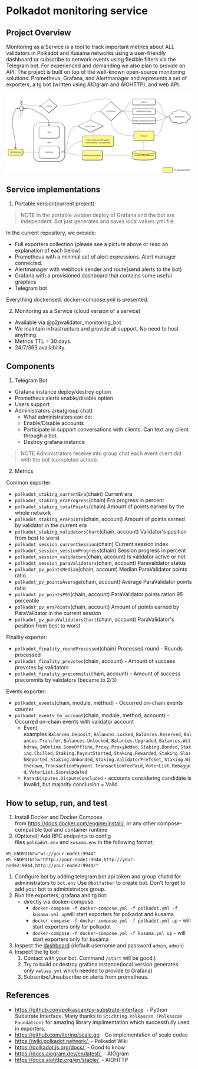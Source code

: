 # Polkadot monitoring service

## Project Overview

Monitoring as a Service is a tool to track important metrics about ALL validators in Polkadot and Kusama networks using a user-friendly dashboard or subscribe to network events using flexible filters via the Telegram bot. For experienced and demanding we also plan to provide an API. The project is built on top of the well-known open-source monitoring solutions: Prometheus, Grafana, and Alertmanager and represents a set of exporters, a tg bot (written using AIOgram and AIOHTTP), and web API.

![](docs/Common.png)

## Service implementations

1. Portable version(current project):

> NOTE In the portable version deploy of Grafana and the bot are independent. Bot just generates and saves local values.yml file.
> 

In the current repository, we provide:

- Full exporters collection (please see a picture above or read an explanation of each below)
- Prometheus with a minimal set of alert expressions. Alert manager connected.
- Alertmanager with webhook sender and route(send alerts to the bot)
- Grafana with a provisioned dashboard that contains some useful graphics
- Telegram bot

Everything dockerised. docker-compose.yml is presented.

2. Monitoring as a Service (cloud version of a service)
- Available via @p2pvalidator_monitoring_bot
- We maintain infrastructure and provide all support. No need to host anything.
- Metrics TTL = 30 days.
- 24/7/365 availability.

## Components

1. Telegram Bot
- Grafana instance deploy/destroy option
- Prometheus alerts enable/disable option
- Users support
- Administrators area(group chat)
    - What administrators can do:
    - Enable/Disable accounts
    - Participate in support conversations with clients. Can text any client through a bot.
    - Destroy grafana instance

> NOTE Administrators receive into group chat each event client did with the bot (completed action).
> 

2. Metrics

Common exporter:

- `polkadot_staking_currentEra`(chain) Current era
- `polkadot_staking_eraProgress`(chain) Era progress in percent
- `polkadot_staking_totalPoints`(chain) Amount of points earned by the whole network
- `polkadot_staking_eraPoints`(chain, account) Amount of points earned by validator in the current era
- `polkadot_staking_validatorsChart`(chain, account) Validator's position from best to worst
- `polkadot_session_currentSession`(chain) Current session index
- `polkadot_session_sessionProgress`(chain) Session progress in percent
- `polkadot_session_validators`(chain, account) Is validator active or not
- `polkadot_session_paraValidators`(chain, account) Paravalidator status
- `polkadot_pv_pointsMedian`(chain, account) Median ParaValidator points ratio
- `polkadot_pv_pointsAverage`(chain, account) Average ParaValidator points ratio
- `polkadot_pv_pointsP95`(chain, account) ParaValidator points ration 95 percentile
- `polkadot_pv_eraPoints`(chain, account) Amount of points earned by ParaValidator in the current session
- `polkadot_pv_paraValidatorsChart`(chain, account) ParaValidator's position from best to worst

Finality exporter:

- `polkadot_finality_roundProcessed`(chain) Processed round - Rounds processed
- `polkadot_finality_prevotes`(chain, account) - Amount of success prevotes by validators
- `polkadot_finality_precommits`(chain, account) - Amount of success precommits by validators (became to 2/3)

Events exporter:

- `polkadot_events`(chain, module, method) - Occurred on-chain events counter
- `polkadot_events_by_account`(chain, module, method, account) - Occurred on-chain events with validator account
    - Event examples `Balances.Deposit`, `Balances.Locked`, `Balances.Reserved`, `Balances.Transfer`, `Balances.Unlocked`, `Balances.Upgraded`, `Balances.Withdraw`, `ImOnline.SomeOffline`, `Proxy.ProxyAdded`, `Staking.Bonded`, `Staking.Chilled`, `Staking.PayoutStarted`, `Staking.Rewarded`, `Staking.SlashReported`, `Staking.Unbonded`, `Staking.ValidatorPrefsSet`, `Staking.Withdrawn`, `TransactionPayment.TransactionFeePaid`, `VoterList.Rebagged`, `VoterList.ScoreUpdated`
    - `ParasDisputes.DisputeConcluded` - accounts considering candidate is Invalid, but majority conclusion = Valid

## How to setup, run, and test

1. Install Docker and Docker Compose from https://docs.docker.com/engine/install/   or any other compose-compatible tool and container runtime
2. (Optional) Add RPC endpoints to config files `polkadot.env` and `kusama.env` in the following format:

```
WS_ENDPOINT="ws://your-node1:9944"
WS_ENDPOINTS="http://your-node1:9944,http://your-node2:9944,http://your-node3:9944/"

```

1. Configure bot by adding telegram bot api token and group chatId for administrators to `bot.env` Use `@botfather` to create bot. Don't forget to add your bot to administrators group.
2. Run the exporters, grafana and tg bot:
    - directly via docker-compose:
        - `docker-compose -f docker-compose.yml -f polkadot.yml -f kusama.yml up`will start exporters for polkadot and kusama
        - `docker-compose -f docker-compose.yml -f polkadot.yml up` - will start exporters only for polkadot
        - `docker-compose -f docker-compose.yml -f kusama.yml up` - will start exporters only for kusama
3. Inspect the [dashboard](http://127.0.0.1:3000/d/fDrj0_EGz/p2p-org-polkadot-kusama-dashboard?orgId=1) (default username and password `admin`, `admin`)
4. Inspect the tg bot:
    1. Contact with your bot. Command `/start` will be good:)
    2. Try to build or destroy grafana instance(local version generates only `values.yml` which needed to provide to Grafana)
    3. Subscribe/Unsubscribe on alerts from prometheus.

## References

- https://github.com/polkascan/py-substrate-interface  - Python Substrate Interface. Many thanks to `Stichting Polkascan (Polkascan Foundation)` for amazing library implimentation which successfully used in exporters.
- https://github.com/itering/scale.go  - Go implementation of scale codec
- https://wiki.polkadot.network/  - Polkadot Wiki
- https://polkadot.js.org/docs/  - Good to know
- https://docs.aiogram.dev/en/latest/  - AIOgram
- https://docs.aiohttp.org/en/stable/  - AIOHTTP
